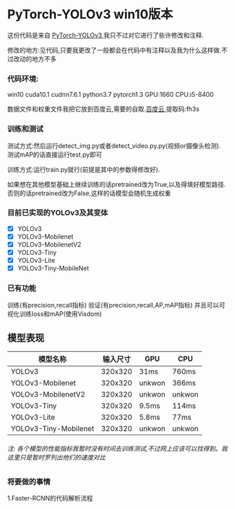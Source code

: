 # PyTorch-YOLOv3 win10版本
这份代码是来自 [PyTorch-YOLOv3](https://github.com/eriklindernoren/PyTorch-YOLOv3),我只不过对它进行了些许修改和注释.

修改的地方:见代码,只要我更改了一般都会在代码中有注释以及我为什么这样做.不过改动的地方不多

### 代码环境:
win10 cuda10.1 cudnn7.6.1 python3.7 pytorch1.3 GPU:1660 CPU:i5-8400

数据文件和权重文件我把它放到百度云,需要的自取.[百度云](https://pan.baidu.com/s/1CG7zlJTAlDm-eImvQr0xTQ),提取码:fh3s

### 训练和测试
测试方式:然后运行detect_img.py或者detect_video.py.py(视频or摄像头检测).
测试mAP的话直接运行test.py即可

训练方式:运行train.py就行(前提是其中的参数得修改好).

如果想在其他模型基础上继续训练的话pretrained改为True,以及得填好模型路径.否则的话pretrained改为False,这样的话模型会随机生成权重

### 目前已实现的YOLOv3及其变体
- [x] YOLOv3
- [x] YOLOv3-Mobilenet
- [x] YOLOv3-MobilenetV2
- [x] YOLOv3-Tiny
- [x] YOLOv3-Lite
- [x] YOLOv3-Tiny-MobileNet

### 已有功能

训练(有precision,recall指标) 验证(有precision,recall,AP,mAP指标) 并且可以可视化训练loss和mAP(使用Visdom)

## 模型表现 

| 模型名称 | 输入尺寸| GPU | CPU |
| ----- | ------ |  ----- | ----- |
| YOLOv3 | 320x320 |  31ms | 760ms |
| YOLOv3-Mobilenet | 320x320 | unkwon | 366ms |
| YOLOv3-MobilenetV2 | 320x320 | unkwon | unkwon |
| YOLOv3-Tiny | 320x320 | 9.5ms | 114ms|
| YOLOv3-Lite | 320x320 | 5.8ms | 77ms|
|YOLOv3-Tiny-Mobilenet | 320x320 | unkwon | unkwon |
###### 注: 各个模型的性能指标我暂时没有时间去训练测试,不过网上应该可以找得到。我这里只是暂时罗列出他们的速度对比

### 将要做的事情

1.Faster-RCNN的代码解析流程


